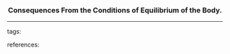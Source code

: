 ### <center>Consequences From the Conditions of Equilibrium of the Body.</center>



---


tags:


references: []()